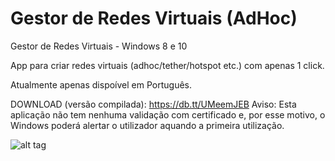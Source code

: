 # Gestor de Redes Virtuais (AdHoc)
Gestor de Redes Virtuais - Windows 8 e 10

App para criar redes virtuais (adhoc/tether/hotspot etc.) com apenas 1 click.

Atualmente apenas dispoível em Português. 

DOWNLOAD (versão compilada): https://db.tt/UMeemJEB
Aviso: Esta aplicação não tem nenhuma validação com certificado e, por esse motivo, o Windows poderá alertar o utilizador aquando a primeira utilização.

![alt tag](https://dl.dropboxusercontent.com/u/15929793/Screenshot_5.jpg)

